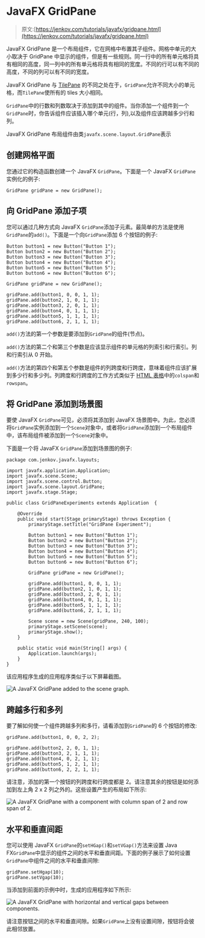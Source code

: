 # JavaFX GridPane

> 原文:[https://jenkov.com/tutorials/javafx/gridpane.html](https://jenkov.com/tutorials/javafx/gridpane.html)

JavaFX GridPane 是一个布局组件，它在网格中布置其子组件。网格中单元的大小取决于 GridPane 中显示的组件，但是有一些规则。同一行中的所有单元格将具有相同的高度，同一列中的所有单元格将具有相同的宽度。不同的行可以有不同的高度，不同的列可以有不同的宽度。

JavaFX GridPane 与 [TilePane](tilepane.html) 的不同之处在于，`GridPane`允许不同大小的单元格，而`TilePane`使所有的 tiles 大小相同。

`GridPane`中的行数和列数取决于添加到其中的组件。当你添加一个组件到一个`GridPane`时，你告诉组件应该插入哪个单元(行，列),以及组件应该跨越多少行和列。

JavaFX GridPane 布局组件由类`javafx.scene.layout.GridPane`表示

## 创建网格平面

您通过它的构造函数创建一个 JavaFX `GridPane`。下面是一个 JavaFX `GridPane`实例化的例子:

```
GridPane gridPane = new GridPane();

```

## 向 GridPane 添加子项

您可以通过几种方式向 JavaFX `GridPane`添加子元素。最简单的方法是使用`GridPane`的`add()`。下面是一个向`GridPane`添加 6 个按钮的例子:

```
Button button1 = new Button("Button 1");
Button button2 = new Button("Button 2");
Button button3 = new Button("Button 3");
Button button4 = new Button("Button 4");
Button button5 = new Button("Button 5");
Button button6 = new Button("Button 6");

GridPane gridPane = new GridPane();

gridPane.add(button1, 0, 0, 1, 1);
gridPane.add(button2, 1, 0, 1, 1);
gridPane.add(button3, 2, 0, 1, 1);
gridPane.add(button4, 0, 1, 1, 1);
gridPane.add(button5, 1, 1, 1, 1);
gridPane.add(button6, 2, 1, 1, 1);

```

`add()`方法的第一个参数是要添加到`GridPane`的组件(节点)。

`add()`方法的第二个和第三个参数是应该显示组件的单元格的列索引和行索引。列和行索引从 0 开始。

`add()`方法的第四个和第五个参数是组件的列跨度和行跨度，意味着组件应该扩展到多少行和多少列。列跨度和行跨度的工作方式类似于 [HTML 表格](/html4/tables.html)中的`colspan`和`rowspan`。

## 将 GridPane 添加到场景图

要使 JavaFX `GridPane`可见，必须将其添加到 JavaFX 场景图中。为此，您必须将`GridPane`实例添加到一个`Scene`对象中，或者将`GridPane`添加到一个布局组件中，该布局组件被添加到一个`Scene`对象中。

下面是一个将 JavaFX `GridPane`添加到场景图的例子:

```
package com.jenkov.javafx.layouts;

import javafx.application.Application;
import javafx.scene.Scene;
import javafx.scene.control.Button;
import javafx.scene.layout.GridPane;
import javafx.stage.Stage;

public class GridPaneExperiments extends Application  {

    @Override
    public void start(Stage primaryStage) throws Exception {
        primaryStage.setTitle("GridPane Experiment");

        Button button1 = new Button("Button 1");
        Button button2 = new Button("Button 2");
        Button button3 = new Button("Button 3");
        Button button4 = new Button("Button 4");
        Button button5 = new Button("Button 5");
        Button button6 = new Button("Button 6");

        GridPane gridPane = new GridPane();

        gridPane.add(button1, 0, 0, 1, 1);
        gridPane.add(button2, 1, 0, 1, 1);
        gridPane.add(button3, 2, 0, 1, 1);
        gridPane.add(button4, 0, 1, 1, 1);
        gridPane.add(button5, 1, 1, 1, 1);
        gridPane.add(button6, 2, 1, 1, 1);

        Scene scene = new Scene(gridPane, 240, 100);
        primaryStage.setScene(scene);
        primaryStage.show();
    }

    public static void main(String[] args) {
        Application.launch(args);
    }
}

```

该应用程序生成的应用程序类似于以下屏幕截图。

![A JavaFX GridPane added to the scene graph.](../Images/6b032692203f2e78715581bf46dd077b.png)

## 跨越多行和多列

要了解如何使一个组件跨越多列和多行，请看添加到`GridPane`的 6 个按钮的修改:

```
gridPane.add(button1, 0, 0, 2, 2);

gridPane.add(button2, 2, 0, 1, 1);
gridPane.add(button3, 2, 1, 1, 1);
gridPane.add(button4, 0, 2, 1, 1);
gridPane.add(button5, 1, 2, 1, 1);
gridPane.add(button6, 2, 2, 1, 1);

```

请注意，添加的第一个按钮的列跨度和行跨度都是 2。请注意其余的按钮是如何添加到左上角 2 x 2 列之外的。这些设置产生的布局如下所示:

![A JavaFX GridPane with a component with column span of 2 and row span of 2.](../Images/dda15738cde2f4cc1b5c28a3ef0bf6fe.png)

## 水平和垂直间距

您可以使用 JavaFX `GridPane`的`setHGap()`和`setVGap()`方法来设置 Java FX`GridPane`中显示的组件之间的水平和垂直间距。下面的例子展示了如何设置`GridPane`中组件之间的水平和垂直间隙:

```
gridPane.setHgap(10);
gridPane.setVgap(10);

```

当添加到前面的示例中时，生成的应用程序如下所示:

![A JavaFX GridPane with horizontal and vertical gaps between components.](../Images/ba87111e4243afa096a43b5c4add73eb.png)

请注意按钮之间的水平和垂直间隙。如果`GridPane`上没有设置间隙，按钮将会彼此相邻放置。